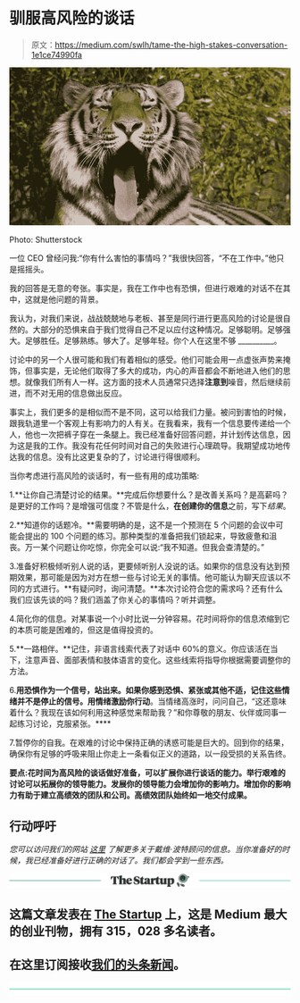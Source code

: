 # 驯服高风险的谈话

> 原文：<https://medium.com/swlh/tame-the-high-stakes-conversation-1e1ce74990fa>

![](img/f7562aa504f4b8a526b52dcaa7ca6cb6.png)

Photo: Shutterstock

一位 CEO 曾经问我:“你有什么害怕的事情吗？”我很快回答，“不在工作中。”他只是摇摇头。

我的回答是无意的夸张。事实是，我在工作中也有恐惧，但进行艰难的对话不在其中，这就是他问题的背景。

我认为，对我们来说，战战兢兢地与老板、甚至是同行进行更高风险的讨论是很自然的。大部分的恐惧来自于我们觉得自己不足以应付这种情况。足够聪明。足够强大。足够胜任。足够熟练。够大了。足够年轻。你个人在这里不够 __________。

讨论中的另一个人很可能和我们有着相似的感受。他们可能会用一点虚张声势来掩饰，但事实是，无论他们取得了多大的成功，内心的声音都会不断地进入他们的思想。就像我们所有人一样。这方面的技术人员通常只选择**注意到**噪音，然后继续前进，而不对无用的信息做出反应。

事实上，我们更多的是相似而不是不同，这可以给我们力量。被问到害怕的时候，跟我轨道里一个客观上有影响力的人有关。在我看来，我有一个信息要传递给一个人，他也一次把裤子穿在一条腿上。我已经准备好回答问题，并计划传达信息，因为这是我的工作。我没有花任何时间对自己的失败进行心理疏导。我期望成功地传达我的信息。没有比这更复杂的了，讨论进行得很顺利。

当你考虑进行高风险的谈话时，有一些有用的成功策略:

1.**让你自己清楚讨论的结果。**完成后你想要什么？是改善关系吗？是高薪吗？是更好的工作吗？是增强可信度？不管是什么，**在创建你的信息**之前，写下*结果*。

2.**知道你的话题冷。**需要明确的是，这不是一个预测在 5 个问题的会议中可能会提出的 100 个问题的练习。那种类型的准备把我们锁起来，导致疲惫和沮丧。万一某个问题让你吃惊，你完全可以说:“我不知道。但我会查清楚的。”

3.准备好积极倾听别人说的话，更要倾听别人没说的话。如果你的信息没有达到预期效果，那可能是因为对方在想一些与讨论无关的事情。他可能认为聊天应该以不同的方式进行。**有疑问时，询问清楚。**本次讨论符合您的需求吗？还有什么我们应该先谈的吗？我们涵盖了你关心的事情吗？听并调整。

4.简化你的信息。对某事说一个小时比说一分钟容易。花时间将你的信息浓缩到它的本质可能是困难的，但这是值得投资的。

5.**一路相伴。**记住，非语言线索代表了对话中 60%的意义。你应该活在当下，注意声音、面部表情和肢体语言的变化。这些线索将指导你根据需要调整你的方法。

6.**用恐惧作为一个信号，站出来。如果你感到恐惧、紧张或其他不适，记住这些情绪并不是停止的信号。用情绪激励你行动**。当情绪高涨时，问问自己，“这还意味着什么？我现在该如何利用这种感觉来帮助我？”和你尊敬的朋友、伙伴或同事一起练习讨论，克服紧张。****

7.暂停你的自我。在艰难的讨论中保持正确的诱惑可能是巨大的。回到你的结果，确保你有足够的呼吸来阻止你走上一条看似正义的道路，以一段受损的关系告终。

**要点:花时间为高风险的谈话做好准备，可以扩展你进行谈话的能力。举行艰难的讨论可以拓展你的领导能力。发展你的领导能力会增加你的影响力。增加你的影响力有助于建立高绩效的团队和公司。高绩效团队始终如一地交付成果。**

## 行动呼吁

*您可以访问我们的网站* [*这里*](https://davidporteradvisors.com) *了解更多关于戴维·波特顾问的信息。当你准备好的时候，我已经准备好进行正确的对话了。我们都会学到一些东西。*

[![](img/308a8d84fb9b2fab43d66c117fcc4bb4.png)](https://medium.com/swlh)

## 这篇文章发表在 [The Startup](https://medium.com/swlh) 上，这是 Medium 最大的创业刊物，拥有 315，028 多名读者。

## 在这里订阅接收[我们的头条新闻](http://growthsupply.com/the-startup-newsletter/)。

[![](img/b0164736ea17a63403e660de5dedf91a.png)](https://medium.com/swlh)